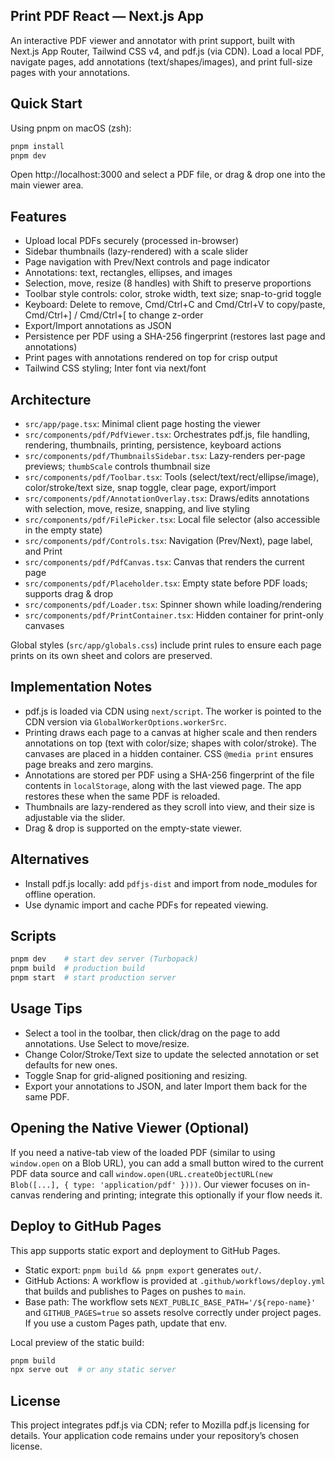 ## Print PDF React — Next.js App

An interactive PDF viewer and annotator with print support, built with Next.js App Router, Tailwind CSS v4, and pdf.js (via CDN). Load a local PDF, navigate pages, add annotations (text/shapes/images), and print full-size pages with your annotations.

## Quick Start

Using pnpm on macOS (zsh):

```bash
pnpm install
pnpm dev
```

Open http://localhost:3000 and select a PDF file, or drag & drop one into the main viewer area.

## Features

- Upload local PDFs securely (processed in-browser)
- Sidebar thumbnails (lazy-rendered) with a scale slider
- Page navigation with Prev/Next controls and page indicator
- Annotations: text, rectangles, ellipses, and images
- Selection, move, resize (8 handles) with Shift to preserve proportions
- Toolbar style controls: color, stroke width, text size; snap-to-grid toggle
- Keyboard: Delete to remove, Cmd/Ctrl+C and Cmd/Ctrl+V to copy/paste, Cmd/Ctrl+] / Cmd/Ctrl+[ to change z-order
- Export/Import annotations as JSON
- Persistence per PDF using a SHA-256 fingerprint (restores last page and annotations)
- Print pages with annotations rendered on top for crisp output
- Tailwind CSS styling; Inter font via next/font

## Architecture

- `src/app/page.tsx`: Minimal client page hosting the viewer
- `src/components/pdf/PdfViewer.tsx`: Orchestrates pdf.js, file handling, rendering, thumbnails, printing, persistence, keyboard actions
- `src/components/pdf/ThumbnailsSidebar.tsx`: Lazy-renders per-page previews; `thumbScale` controls thumbnail size
- `src/components/pdf/Toolbar.tsx`: Tools (select/text/rect/ellipse/image), color/stroke/text size, snap toggle, clear page, export/import
- `src/components/pdf/AnnotationOverlay.tsx`: Draws/edits annotations with selection, move, resize, snapping, and live styling
- `src/components/pdf/FilePicker.tsx`: Local file selector (also accessible in the empty state)
- `src/components/pdf/Controls.tsx`: Navigation (Prev/Next), page label, and Print
- `src/components/pdf/PdfCanvas.tsx`: Canvas that renders the current page
- `src/components/pdf/Placeholder.tsx`: Empty state before PDF loads; supports drag & drop
- `src/components/pdf/Loader.tsx`: Spinner shown while loading/rendering
- `src/components/pdf/PrintContainer.tsx`: Hidden container for print-only canvases

Global styles (`src/app/globals.css`) include print rules to ensure each page prints on its own sheet and colors are preserved.

## Implementation Notes

- pdf.js is loaded via CDN using `next/script`. The worker is pointed to the CDN version via `GlobalWorkerOptions.workerSrc`.
- Printing draws each page to a canvas at higher scale and then renders annotations on top (text with color/size; shapes with color/stroke). The canvases are placed in a hidden container. CSS `@media print` ensures page breaks and zero margins.
- Annotations are stored per PDF using a SHA-256 fingerprint of the file contents in `localStorage`, along with the last viewed page. The app restores these when the same PDF is reloaded.
- Thumbnails are lazy-rendered as they scroll into view, and their size is adjustable via the slider.
- Drag & drop is supported on the empty-state viewer.

## Alternatives

- Install pdf.js locally: add `pdfjs-dist` and import from node_modules for offline operation.
- Use dynamic import and cache PDFs for repeated viewing.

## Scripts

```bash
pnpm dev    # start dev server (Turbopack)
pnpm build  # production build
pnpm start  # start production server
```

## Usage Tips

- Select a tool in the toolbar, then click/drag on the page to add annotations. Use Select to move/resize.
- Change Color/Stroke/Text size to update the selected annotation or set defaults for new ones.
- Toggle Snap for grid-aligned positioning and resizing.
- Export your annotations to JSON, and later Import them back for the same PDF.

## Opening the Native Viewer (Optional)

If you need a native-tab view of the loaded PDF (similar to using `window.open` on a Blob URL), you can add a small button wired to the current PDF data source and call `window.open(URL.createObjectURL(new Blob([...], { type: 'application/pdf' })))`. Our viewer focuses on in-canvas rendering and printing; integrate this optionally if your flow needs it.

## Deploy to GitHub Pages

This app supports static export and deployment to GitHub Pages.

- Static export: `pnpm build && pnpm export` generates `out/`.
- GitHub Actions: A workflow is provided at `.github/workflows/deploy.yml` that builds and publishes to Pages on pushes to `main`.
- Base path: The workflow sets `NEXT_PUBLIC_BASE_PATH='/${repo-name}'` and `GITHUB_PAGES=true` so assets resolve correctly under project pages. If you use a custom Pages path, update that env.

Local preview of the static build:

```bash
pnpm build
npx serve out  # or any static server
```

## License

This project integrates pdf.js via CDN; refer to Mozilla pdf.js licensing for details. Your application code remains under your repository’s chosen license.
